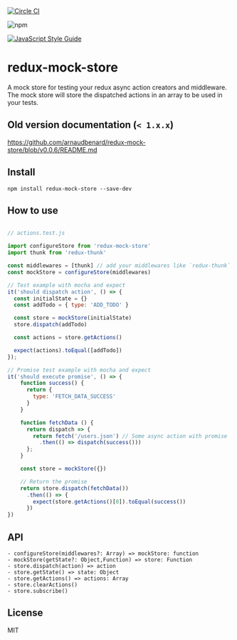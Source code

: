 [![Circle CI](https://circleci.com/gh/arnaudbenard/redux-mock-store/tree/master.svg?style=svg)](https://circleci.com/gh/arnaudbenard/redux-mock-store/tree/master)

![npm](https://nodei.co/npm/redux-mock-store.png?downloads=true&downloadRank=true&stars=true)

[![JavaScript Style Guide](https://cdn.rawgit.com/feross/standard/master/badge.svg)](https://github.com/feross/standard)

# redux-mock-store

A mock store for testing your redux async action creators and middleware. The mock store will store the dispatched actions in an array to be used in your tests.

## Old version documentation (`< 1.x.x`)

https://github.com/arnaudbenard/redux-mock-store/blob/v0.0.6/README.md

## Install

```
npm install redux-mock-store --save-dev
```

## How to use

```js

// actions.test.js

import configureStore from 'redux-mock-store'
import thunk from 'redux-thunk'

const middlewares = [thunk] // add your middlewares like `redux-thunk`
const mockStore = configureStore(middlewares)

// Test example with mocha and expect
it('should dispatch action', () => {
  const initialState = {}
  const addTodo = { type: 'ADD_TODO' }

  const store = mockStore(initialState)
  store.dispatch(addTodo)

  const actions = store.getActions()

  expect(actions).toEqual([addTodo])
});

// Promise test example with mocha and expect
it('should execute promise', () => {
    function success() {
      return {
        type: 'FETCH_DATA_SUCCESS'
      }
    }

    function fetchData () {
      return dispatch => {
        return fetch('/users.json') // Some async action with promise
          .then(() => dispatch(success()))
      };
    }

    const store = mockStore({})

    // Return the promise
    return store.dispatch(fetchData())
      .then(() => {
        expect(store.getActions()[0]).toEqual(success())
      })
})
```

## API

```
- configureStore(middlewares?: Array) => mockStore: function
- mockStore(getState?: Object,Function) => store: Function
- store.dispatch(action) => action
- store.getState() => state: Object
- store.getActions() => actions: Array
- store.clearActions()
- store.subscribe()
```

## License

MIT
